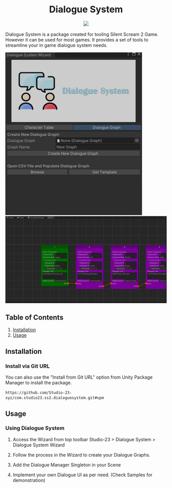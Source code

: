 <h1 align="center">Dialogue System</h1><p align="center">
<a href="https://openupm.com/packages/com.studio23.ss2.dialoguesystem/"><img src="https://img.shields.io/npm/v/com.studio23.ss2.dialoguesystem?label=openupm&amp;registry_uri=https://package.openupm.com" /></a>
</p>

Dialogue System is a package created for tooling Silent Scream 2 Game. However it can be used for most games. It provides a set of tools to streamline your in game dialogue system needs.

![Dialogue Graph](Screenshots/2.png)
![View](Screenshots/3.png)

## Table of Contents

1. [Installation](#installation)
2. [Usage](#usage)


## Installation

### Install via Git URL

You can also use the "Install from Git URL" option from Unity Package Manager to install the package.
```
https://github.com/Studio-23-xyz/com.studio23.ss2.dialoguesystem.git#upm
```

## Usage

### Using Dialogue System

1. Access the Wizard from top toolbar Studio-23 > Dialogue System > Dialogue System Wizard

2. Follow the process in the Wizard to create your Dialogue Graphs.

3. Add the Dialogue Manager Singleton in your Scene

4. Implement your own Dialogue UI as per need. (Check Samples for demonstration)

